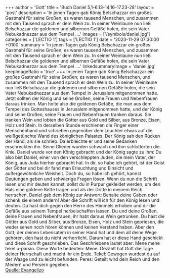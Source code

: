 +++
author = 'Gott'
title = 'Buch Daniel 5,1-6.13-14.16-17.23-28'
layout = 'post'
description = 'In jenen Tagen gab König Belschazzar ein großes Gastmahl für seine Großen; es waren tausend Menschen, und zusammen mit den Tausend sprach er dem Wein zu. In seiner Weinlaune nun ließ Belschazzar die goldenen und silbernen Gefäße holen, die sein Vater Nebukadnezzar aus dem Tempel ....'
images = ['/symbols/daniel.jpg']
categories = ['LECTIO 1']
tags = ['LECTIO 1']
date = '2023-11-29 07:30:00 +0100'
summary = 'In jenen Tagen gab König Belschazzar ein großes Gastmahl für seine Großen; es waren tausend Menschen, und zusammen mit den Tausend sprach er dem Wein zu. In seiner Weinlaune nun ließ Belschazzar die goldenen und silbernen Gefäße holen, die sein Vater Nebukadnezzar aus dem Tempel ....'
linkedsummaryImage = 'daniel.jpg'
keepImageRatio = 'true'
+++
In jenen Tagen gab König Belschazzar ein großes Gastmahl für seine Großen; es waren tausend Menschen, und zusammen mit den Tausend sprach er dem Wein zu.
In seiner Weinlaune nun ließ Belschazzar die goldenen und silbernen Gefäße holen, die sein Vater Nebukadnezzar aus dem Tempel in Jerusalem mitgenommen hatte.<!--more--> Jetzt sollten der König und seine Großen, seine Frauen und Nebenfrauen daraus trinken.
Man holte also die goldenen Gefäße, die man aus dem Tempel des Gotteshauses in Jerusalem mitgenommen hatte, und der König und seine Großen, seine Frauen und Nebenfrauen tranken daraus.
Sie tranken Wein und lobten die Götter aus Gold und Silber, aus Bronze, Eisen, Holz und Stein.
In derselben Stunde erschienen die Finger einer Menschenhand und schrieben gegenüber dem Leuchter etwas auf die weißgetünchte Wand des königlichen Palastes. Der König sah den Rücken der Hand, als sie schrieb.
Da erbleichte er und seine Gedanken erschreckten ihn. Seine Glieder wurden schwach und ihm schlotterten die Knie.
Daniel wurde vor den König gebracht und der König sagte zu ihm: Du also bist Daniel, einer von den verschleppten Juden, die mein Vater, der König, aus Juda hierher gebracht hat.
In dir, so habe ich gehört, ist der Geist der Götter und bei dir fand man Erleuchtung und Einsicht und außergewöhnliche Weisheit.
Doch du, so habe ich gehört, kannst Deutungen geben und schwierige Fragen lösen. Wenn du nun die Schrift lesen und mir deuten kannst, sollst du in Purpur gekleidet werden, um den Hals eine goldene Kette tragen und als der Dritte in meinem Reich herrschen.
Daniel gab dem König zur Antwort: Behalte deine Gaben oder schenk sie einem andern! Aber die Schrift will ich für den König lesen und deuten.
Du hast dich gegen den Herrn des Himmels erhoben und dir die Gefäße aus seinem Tempel herbeischaffen lassen. Du und deine Großen, deine Frauen und Nebenfrauen, ihr habt daraus Wein getrunken. Du hast die Götter aus Gold und Silber, aus Bronze, Eisen, Holz und Stein gepriesen, die weder sehen noch hören können und keinen Verstand haben. Aber den Gott, der deinen Lebensatem in seiner Hand hat und dem all deine Wege gehören, den hast du nicht verherrlicht.
Darum hat er diese Hand geschickt und diese Schrift geschrieben.
Das Geschriebene lautet aber: Mene mene tekel u-parsin.
Diese Worte bedeuten: Mene: Gezählt hat Gott die Tage deiner Herrschaft und macht ihr ein Ende.
Tekel: Gewogen wurdest du auf der Waage und zu leicht befunden.
Peres: Geteilt wird dein Reich und den Medern und Persern gegeben.<br> [Quelle: Evangelizo](https://evangeliumtagfuertag.org/DE/gospel)